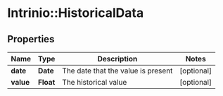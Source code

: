 # Intrinio::HistoricalData

## Properties
Name | Type | Description | Notes
------------ | ------------- | ------------- | -------------
**date** | **Date** | The date that the value is present | [optional] 
**value** | **Float** | The historical value | [optional] 


